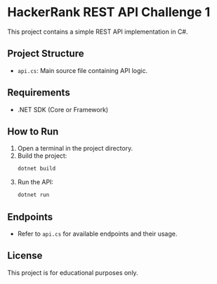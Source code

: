 # HackerRank REST API Challenge 1

This project contains a simple REST API implementation in C#.

## Project Structure
- `api.cs`: Main source file containing API logic.

## Requirements
- .NET SDK (Core or Framework)

## How to Run
1. Open a terminal in the project directory.
2. Build the project:
   ```powershell
   dotnet build
   ```
3. Run the API:
   ```powershell
   dotnet run
   ```

## Endpoints
- Refer to `api.cs` for available endpoints and their usage.

## License
This project is for educational purposes only.
